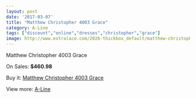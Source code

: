 ```yaml
---
layout: post
date: '2017-03-07'
title: "Matthew Christopher 4003 Grace"
category: A-Line
tags: ["discount","online","dresses","christopher","grace"]
image: http://www.extralace.com/2026-thickbox_default/matthew-christopher-4003-grace.jpg
---
```

Matthew Christopher 4003 Grace

On Sales: **$460.98**
<a href="https://www.extralace.com/a-line/958-matthew-christopher-4003-grace.html"><amp-img layout="responsive" width="600" height="600" src="//www.extralace.com/2026-thickbox_default/matthew-christopher-4003-grace.jpg" alt="Matthew Christopher 4003 Grace 0" /></a>
<a href="https://www.extralace.com/a-line/958-matthew-christopher-4003-grace.html"><amp-img layout="responsive" width="600" height="600" src="//www.extralace.com/2027-thickbox_default/matthew-christopher-4003-grace.jpg" alt="Matthew Christopher 4003 Grace 1" /></a>

Buy it: [Matthew Christopher 4003 Grace](https://www.extralace.com/a-line/958-matthew-christopher-4003-grace.html "Matthew Christopher 4003 Grace")

View more: [A-Line](https://www.extralace.com/2-a-line "A-Line")